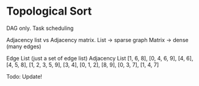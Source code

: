 # Topological Sort
DAG only. Task scheduling

Adjacency list vs Adjacency matrix.
List -> sparse graph
Matrix -> dense (many edges)

Edge List (just a set of edge list)
Adjacency List
[1, 6, 8],
[0, 4, 6, 9],
[4, 6],
[4, 5, 8],
[1, 2, 3, 5, 9],
[3, 4],
[0, 1, 2],
[8, 9],
[0, 3, 7],
[1, 4, 7]

Todo: Update!
